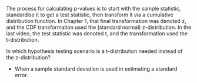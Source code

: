 The process for calculating p-values is to start with the sample statistic, standardise it to get a test statistic, then transform it via a cumulative distribution function. In Chapter 1, that final transformation was denoted z, and the CDF transformation used the (standard normal) z-distribution. In the last video, the test statistic was denoted t, and the transformation used the t-distribution.

In which hypothesis testing scenario is a t-distribution needed instead of the z-distribution?
- When a sample standard deviation is used in estimating a standard error.